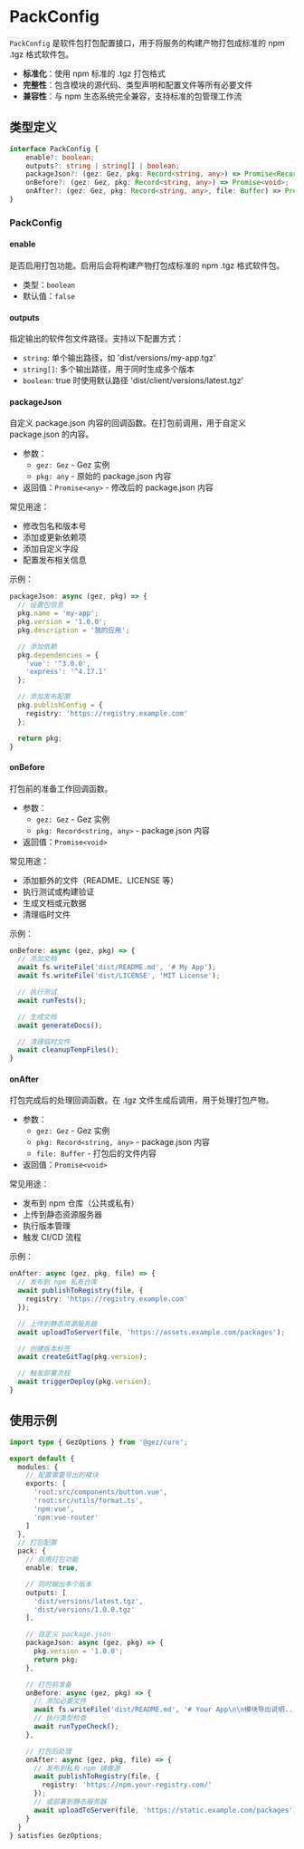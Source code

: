 # PackConfig

`PackConfig` 是软件包打包配置接口，用于将服务的构建产物打包成标准的 npm .tgz 格式软件包。

- **标准化**：使用 npm 标准的 .tgz 打包格式
- **完整性**：包含模块的源代码、类型声明和配置文件等所有必要文件
- **兼容性**：与 npm 生态系统完全兼容，支持标准的包管理工作流

## 类型定义

```typescript
interface PackConfig {
    enable?: boolean;
    outputs?: string | string[] | boolean;
    packageJson?: (gez: Gez, pkg: Record<string, any>) => Promise<Record<string, any>>;
    onBefore?: (gez: Gez, pkg: Record<string, any>) => Promise<void>;
    onAfter?: (gez: Gez, pkg: Record<string, any>, file: Buffer) => Promise<void>;
}
```

### PackConfig

#### enable

是否启用打包功能。启用后会将构建产物打包成标准的 npm .tgz 格式软件包。

- 类型：`boolean`
- 默认值：`false`

#### outputs

指定输出的软件包文件路径。支持以下配置方式：
- `string`: 单个输出路径，如 'dist/versions/my-app.tgz'
- `string[]`: 多个输出路径，用于同时生成多个版本
- `boolean`: true 时使用默认路径 'dist/client/versions/latest.tgz'

#### packageJson

自定义 package.json 内容的回调函数。在打包前调用，用于自定义 package.json 的内容。

- 参数：
  - `gez: Gez` - Gez 实例
  - `pkg: any` - 原始的 package.json 内容
- 返回值：`Promise<any>` - 修改后的 package.json 内容

常见用途：
- 修改包名和版本号
- 添加或更新依赖项
- 添加自定义字段
- 配置发布相关信息

示例：
```typescript
packageJson: async (gez, pkg) => {
  // 设置包信息
  pkg.name = 'my-app';
  pkg.version = '1.0.0';
  pkg.description = '我的应用';

  // 添加依赖
  pkg.dependencies = {
    'vue': '^3.0.0',
    'express': '^4.17.1'
  };

  // 添加发布配置
  pkg.publishConfig = {
    registry: 'https://registry.example.com'
  };

  return pkg;
}
```

#### onBefore

打包前的准备工作回调函数。

- 参数：
  - `gez: Gez` - Gez 实例
  - `pkg: Record<string, any>` - package.json 内容
- 返回值：`Promise<void>`

常见用途：
- 添加额外的文件（README、LICENSE 等）
- 执行测试或构建验证
- 生成文档或元数据
- 清理临时文件

示例：
```typescript
onBefore: async (gez, pkg) => {
  // 添加文档
  await fs.writeFile('dist/README.md', '# My App');
  await fs.writeFile('dist/LICENSE', 'MIT License');

  // 执行测试
  await runTests();

  // 生成文档
  await generateDocs();

  // 清理临时文件
  await cleanupTempFiles();
}
```

#### onAfter

打包完成后的处理回调函数。在 .tgz 文件生成后调用，用于处理打包产物。

- 参数：
  - `gez: Gez` - Gez 实例
  - `pkg: Record<string, any>` - package.json 内容
  - `file: Buffer` - 打包后的文件内容
- 返回值：`Promise<void>`

常见用途：
- 发布到 npm 仓库（公共或私有）
- 上传到静态资源服务器
- 执行版本管理
- 触发 CI/CD 流程

示例：
```typescript
onAfter: async (gez, pkg, file) => {
  // 发布到 npm 私有仓库
  await publishToRegistry(file, {
    registry: 'https://registry.example.com'
  });

  // 上传到静态资源服务器
  await uploadToServer(file, 'https://assets.example.com/packages');

  // 创建版本标签
  await createGitTag(pkg.version);

  // 触发部署流程
  await triggerDeploy(pkg.version);
}
```

## 使用示例

```typescript title="entry.node.ts"
import type { GezOptions } from '@gez/core';

export default {
  modules: {
    // 配置需要导出的模块
    exports: [
      'root:src/components/button.vue',
      'root:src/utils/format.ts',
      'npm:vue',
      'npm:vue-router'
    ]
  },
  // 打包配置
  pack: {
    // 启用打包功能
    enable: true,

    // 同时输出多个版本
    outputs: [
      'dist/versions/latest.tgz',
      'dist/versions/1.0.0.tgz'
    ],

    // 自定义 package.json
    packageJson: async (gez, pkg) => {
      pkg.version = '1.0.0';
      return pkg;
    },

    // 打包前准备
    onBefore: async (gez, pkg) => {
      // 添加必要文件
      await fs.writeFile('dist/README.md', '# Your App\n\n模块导出说明...');
      // 执行类型检查
      await runTypeCheck();
    },

    // 打包后处理
    onAfter: async (gez, pkg, file) => {
      // 发布到私有 npm 镜像源
      await publishToRegistry(file, {
        registry: 'https://npm.your-registry.com/'
      });
      // 或部署到静态服务器
      await uploadToServer(file, 'https://static.example.com/packages');
    }
  }
} satisfies GezOptions;
```